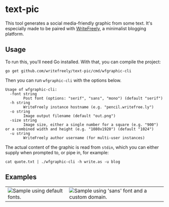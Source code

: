 # text-pic

This tool generates a social media-friendly graphic from some text. It's especially made to be paired with [WriteFreely](https://writefreely.org), a minimalist blogging platform.

## Usage

To run this, you'll need Go installed. With that, you can compile the project:

```
go get github.com/writefreely/text-pic/cmd/wfgraphic-cli
```

Then you can run `wfgraphic-cli` with the options below.

```
Usage of wfgraphic-cli:
  -font string
        Post font (options: "serif", "sans", "mono") (default "serif")
  -h string
        WriteFreely instance hostname (e.g. "pencil.writefree.ly")
  -o string
        Image output filename (default "out.png")
  -size string
        Image size, either a single number for a square (e.g. "900") or a combined width and height (e.g. "1080x1920") (default "1024")
  -u string
        WriteFreely author username (for multi-user instances)
```

The actual content of the graphic is read from `stdin`, which you can either supply when prompted to, or pipe in, for example:

```
cat quote.txt | ./wfgraphic-cli -h write.as -u blog
```

## Examples

<table>
<tr>
<td>
    <img src="https://i.snap.as/NHrWle49.png" alt="Sample using default fonts." />
</td>
<td>
    <img src="https://i.snap.as/8SI7lfyb.png" alt="Sample using 'sans' font and a custom domain." />
</td>
</tr>
</table>
